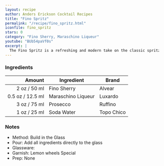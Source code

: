 ```yaml
---
layout: recipe
author: Anders Erickson Cocktail Recipes
title: "Fino Spritz"
permalink: "/recipe/fino_spritz.html"
iconfile: fino_spritz
stars: 0
category: "Fino Sherry, Maraschino Liqueur"
youtube: "BUb54paVf0s"
excerpt: |
  The Fino Spritz is a refreshing and modern take on the classic spritz cocktail, featuring Fino Sherry as its base spirit.
---
```


### Ingredients

| Amount | Ingredient         | Brand      |
| -----: | ------------------ | ---------- |
|   2 oz / 50 ml | Fino Sherry        | Alvear     |
| 0.5 oz / 12.5 ml | Maraschino Liqueur | Luxardo    |
|   3 oz / 75 ml | Prosecco           | Ruffino    |
|   1 oz / 25 ml | Soda Water         | Topo Chico |

### Notes

- Method: Build in the Glass
- Pour: Add all ingredients directly to the glass
- Glassware:
- Garnish: Lemon wheels Special
- Prep: None
